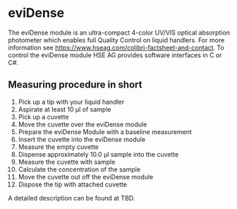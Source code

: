 # eviDense

The eviDense module is an ultra-compact 4-color UV/VIS optical absorption photometer which enables full Quality Control on liquid handlers. 
For more information see https://www.hseag.com/colibri-factsheet-and-contact. To control the eviDense module HSE AG provides software interfaces in C or C#.

## Measuring procedure in short
1. Pick up a tip with your liquid handler
2. Aspirate at least 10 &#956;l of sample
3. Pick up a cuvette
4. Move the cuvette over the eviDense module
5. Prepare the eviDense Module with a baseline measurement
6. Insert the cuvette into the eviDense module
7. Measure the empty cuvette
8. Dispense approximately 10.0 &#956;l sample into the cuvette
9. Measure the cuvette with sample
10. Calculate the concentration of the sample
11. Move the cuvette out off the eviDense module
12. Dispose the tip with attached cuvette

A detailed description can be found at TBD.

